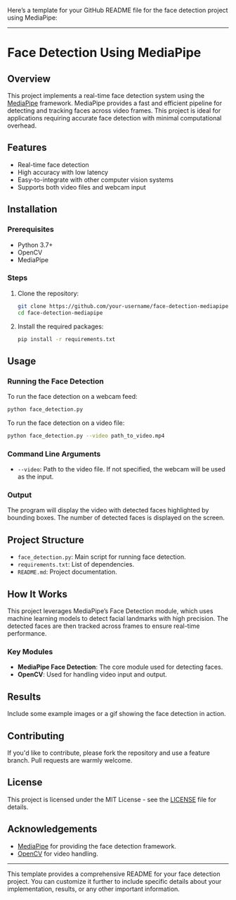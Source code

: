 Here’s a template for your GitHub README file for the face detection project using MediaPipe:

---

# Face Detection Using MediaPipe

## Overview

This project implements a real-time face detection system using the [MediaPipe](https://mediapipe.dev) framework. MediaPipe provides a fast and efficient pipeline for detecting and tracking faces across video frames. This project is ideal for applications requiring accurate face detection with minimal computational overhead.

## Features

- Real-time face detection
- High accuracy with low latency
- Easy-to-integrate with other computer vision systems
- Supports both video files and webcam input

## Installation

### Prerequisites

- Python 3.7+
- OpenCV
- MediaPipe

### Steps

1. Clone the repository:
   ```bash
   git clone https://github.com/your-username/face-detection-mediapipe.git
   cd face-detection-mediapipe
   ```

2. Install the required packages:
   ```bash
   pip install -r requirements.txt
   ```

## Usage

### Running the Face Detection

To run the face detection on a webcam feed:
```bash
python face_detection.py
```

To run the face detection on a video file:
```bash
python face_detection.py --video path_to_video.mp4
```

### Command Line Arguments

- `--video`: Path to the video file. If not specified, the webcam will be used as the input.

### Output

The program will display the video with detected faces highlighted by bounding boxes. The number of detected faces is displayed on the screen.

## Project Structure

- `face_detection.py`: Main script for running face detection.
- `requirements.txt`: List of dependencies.
- `README.md`: Project documentation.

## How It Works

This project leverages MediaPipe’s Face Detection module, which uses machine learning models to detect facial landmarks with high precision. The detected faces are then tracked across frames to ensure real-time performance.

### Key Modules

- **MediaPipe Face Detection**: The core module used for detecting faces.
- **OpenCV**: Used for handling video input and output.

## Results

Include some example images or a gif showing the face detection in action.

## Contributing

If you'd like to contribute, please fork the repository and use a feature branch. Pull requests are warmly welcome.

## License

This project is licensed under the MIT License - see the [LICENSE](LICENSE) file for details.

## Acknowledgements

- [MediaPipe](https://mediapipe.dev) for providing the face detection framework.
- [OpenCV](https://opencv.org) for video handling.

---

This template provides a comprehensive README for your face detection project. You can customize it further to include specific details about your implementation, results, or any other important information.
